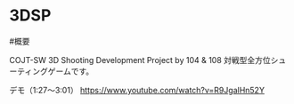 3DSP
====
#概要

COJT-SW 3D Shooting Development Project by 104 &amp; 108 
対戦型全方位シューティングゲームです。

デモ（1:27～3:01）
https://www.youtube.com/watch?v=R9JgalHn52Y
